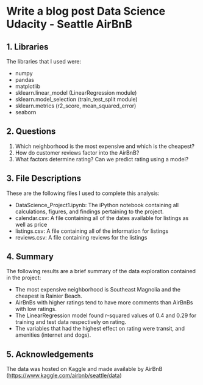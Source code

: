 # Write a blog post Data Science Udacity - Seattle AirBnB
## 1. Libraries
The libraries that I used were:
- numpy
- pandas
- matplotlib
- sklearn.linear_model (LinearRegression module)
- sklearn.model_selection (train_test_split module)
- sklearn.metrics (r2_score, mean_squared_error)
- seaborn
## 2. Questions
  1. Which neighborhood is the most expensive and which is the cheapest?
  2. How do customer reviews factor into the AirBnB? 
  3. What factors determine rating? Can we predict rating using a model?

## 3. File Descriptions
These are the following files I used to complete this analysis:
- DataScience_Project1.ipynb: The iPython notebook containing all calculations, figures, and findings pertaining to the project. 
- calendar.csv: A file containing all of the dates available for listings as well as price
- listings.csv: A file containing all of the information for listings
- reviews.csv: A file containing reviews for the listings

## 4. Summary
The following results are a brief summary of the data exploration contained in the project:
- The most expensive neighborhood is Southeast Magnolia and the cheapest is Rainier Beach.
- AirBnBs with higher ratings tend to have more comments than AirBnBs with low ratings.
- The LinearRegression model found r-squared values of 0.4 and 0.29 for training and test data respectively on rating.
- The variables that had the highest effect on rating were transit, and amenities (internet and dogs).

## 5. Acknowledgements
The data was hosted on Kaggle and made available by AirBnB (https://www.kaggle.com/airbnb/seattle/data)

